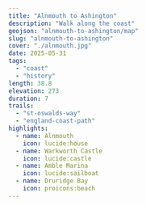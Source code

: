 ```yaml
---
title: "Alnmouth to Ashington"
description: "Walk along the coast"
geojson: "alnmouth-to-ashington/map"
slug: "alnmouth-to-ashington"
cover: "./alnmouth.jpg"
date: 2025-05-31
tags:
  - "coast"
  - "history"
length: 38.8
elevation: 273
duration: 7
trails:
  - "st-oswalds-way"
  - "england-coast-path"
highlights:
  - name: Alnmouth
    icon: lucide:house
  - name: Warkworth Castle
    icon: lucide:castle
  - name: Amble Marina
    icon: lucide:sailboat
  - name: Druridge Bay
    icon: proicons:beach
---
```

